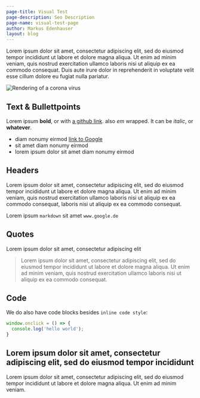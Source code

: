```yaml
---
page-title: Visual Test
page-description: Seo Description
page-name: visual-test-page
author: Markus Edenhauser
layout: blog
---
```


Lorem ipsum dolor sit amet, consectetur adipiscing elit, sed do eiusmod tempor incididunt ut labore et dolore magna aliqua. Ut enim ad minim veniam, quis nostrud exercitation ullamco laboris nisi ut aliquip ex ea commodo consequat. Duis aute irure dolor in reprehenderit in voluptate velit esse cillum dolore eu fugiat nulla pariatur.
<!-- overview -->


<img src="./corona-1.png" title="Rendering of a corona virus">

## Text & Bullettpoints


Lorem ipsum **bold**, or with [a github link](https://github.com/corona-warn-app). also *em* wrapped.
It can be _italic_, or __whatever__.

- diam nonumy eirmod [link to Google](#)
- sit amet diam nonumy eirmod
- lorem ipsum dolor sit amet diam nonumy eirmod

## Headers

Lorem ipsum dolor sit amet, consectetur adipiscing elit, sed do eiusmod tempor incididunt ut labore et dolore magna aliqua. Ut enim ad minim veniam, quis nostrud exercitation ullamco laboris nisi ut aliquip ex ea commodo consequat, laboris nisi ut aliquip ex ea commodo consequat.

Lorem ipsum `markdown` sit amet `www.google.de`

## Quotes
Lorem ipsum dolor sit amet, consectetur adipiscing elit

> Lorem ipsum dolor sit amet, consectetur adipiscing elit, sed do eiusmod tempor incididunt ut labore et dolore magna aliqua. Ut enim ad minim veniam, quis nostrud exercitation ullamco laboris nisi ut aliquip ex ea commodo consequat.

## Code

We do also have code blocks besides `inline code style`:
```javascript
window.onclick = () => {
  console.log('hello world');
}
```

## Lorem ipsum dolor sit amet, consectetur adipiscing elit, sed do eiusmod tempor incididunt

Lorem ipsum dolor sit amet, consectetur adipiscing elit, sed do eiusmod tempor incididunt ut labore et dolore magna aliqua. Ut enim ad minim veniam.
